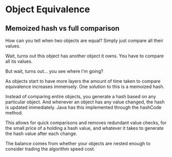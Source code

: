 # Object Equivalence

## Memoized hash vs full comparison

How can you tell when two objects are equal? Simply just compare all
their values.

Wait, turns out this object has another object it owns. You have to
compare all its values.

But wait, turns out... you see where I'm going?

As objects start to have more layers the amount of time taken to compare
equivalence increases immensely. One solution to this is a memoized
hash.

Instead of comparing entire objects, you generate a hash based on any
particular object. And whenever an object has any value changed, the
hash is updated immediately. Java has this implemented through the
hashCode method.

This allows for quick comparisons and removes redundant value checks,
for the small price of a holding a hash value, and whatever it takes to
generate the hash value after each change.

The balance comes from whether your objects are nested enough to
consider trading the algorithm speed cost.

